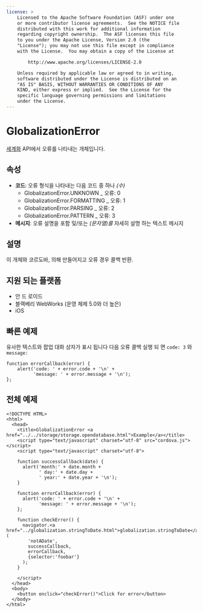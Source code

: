 ```yaml
---
license: >
    Licensed to the Apache Software Foundation (ASF) under one
    or more contributor license agreements.  See the NOTICE file
    distributed with this work for additional information
    regarding copyright ownership.  The ASF licenses this file
    to you under the Apache License, Version 2.0 (the
    "License"); you may not use this file except in compliance
    with the License.  You may obtain a copy of the License at

        http://www.apache.org/licenses/LICENSE-2.0

    Unless required by applicable law or agreed to in writing,
    software distributed under the License is distributed on an
    "AS IS" BASIS, WITHOUT WARRANTIES OR CONDITIONS OF ANY
    KIND, either express or implied.  See the License for the
    specific language governing permissions and limitations
    under the License.
---
```


# GlobalizationError

<a href="../globalization.html">세계화</a> API에서 오류를 나타내는 개체입니다.

## 속성

*   **코드**: 오류 형식을 나타내는 다음 코드 중 하나 *(수)* 
    *   GlobalizationError.UNKNOWN _ 오류: 0
    *   GlobalizationError.FORMATTING _ 오류: 1
    *   GlobalizationError.PARSING _ 오류: 2
    *   GlobalizationError.PATTERN _ 오류: 3
*   **메시지**: 오류 설명을 포함 및/또는 *(문자열)를* 자세히 설명 하는 텍스트 메시지

## 설명

이 개체와 코르도바, 의해 만들어지고 오류 경우 콜백 반환.

## 지원 되는 플랫폼

*   안 드 로이드
*   블랙베리 WebWorks (운영 체제 5.0와 더 높은)
*   iOS

## 빠른 예제

유사한 텍스트와 팝업 대화 상자가 표시 됩니다 다음 오류 콜백 실행 되 면 `code: 3` 와`message:`

    function errorCallback(error) {
        alert('code: ' + error.code + '\n' +
              'message: ' + error.message + '\n');
    };
    

## 전체 예제

    <!DOCTYPE HTML>
    <html>
      <head>
        <title>GlobalizationError <a href="../../storage/storage.opendatabase.html">Example</a></title>
        <script type="text/javascript" charset="utf-8" src="cordova.js"></script>
        <script type="text/javascript" charset="utf-8">
    
        function successCallback(date) {
          alert('month:' + date.month +
                ' day:' + date.day +
                ' year:' + date.year + '\n');
        }
    
        function errorCallback(error) {
          alert('code: ' + error.code + '\n' +
                'message: ' + error.message + '\n');
        };
    
        function checkError() {
          navigator.<a href="../globalization.stringToDate.html">globalization.stringToDate</a>(
            'notADate',
            successCallback,
            errorCallback,
            {selector:'foobar'}
          );
        }
    
        </script>
      </head>
      <body>
        <button onclick="checkError()">Click for error</button>
      </body>
    </html>
